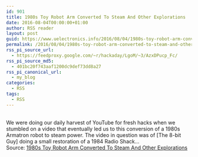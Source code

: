 ```yaml
---
id: 901
title: 1980s Toy Robot Arm Converted To Steam And Other Explorations
date: 2016-08-04T00:00:00+01:00
author: RSS reader
layout: post
guid: https://www.uelectronics.info/2016/08/04/1980s-toy-robot-arm-converted-to-steam-and-other-explorations/
permalink: /2016/08/04/1980s-toy-robot-arm-converted-to-steam-and-other-explorations/
rss_pi_source_url:
  - https://feedproxy.google.com/~r/hackaday/LgoM/~3/AzxDPucp_Fc/
rss_pi_source_md5:
  - 401bc20f743aaf1200dc9def73dd8a27
rss_pi_canonical_url:
  - my_blog
categories:
  - RSS
tags:
  - RSS
---
```

&#013;  
We were doing our daily harvest of YouTube for fresh hacks when we stumbled on a video that eventually led us to this conversion of a 1980s Armatron robot to steam power. The video in question was of [The 8-bit Guy] doing a small restoration of a 1984 Radio Shack…&#013;  
Source: <a href="https://feedproxy.google.com/~r/hackaday/LgoM/~3/AzxDPucp_Fc/" target="_blank">1980s Toy Robot Arm Converted To Steam And Other Explorations</a>